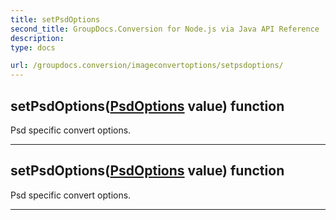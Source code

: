 ```yaml
---
title: setPsdOptions
second_title: GroupDocs.Conversion for Node.js via Java API Reference
description: 
type: docs

url: /groupdocs.conversion/imageconvertoptions/setpsdoptions/
---
```


## setPsdOptions([PsdOptions](../../psdoptions) value)  function

 Psd specific convert options.
 


---


## setPsdOptions([PsdOptions](../../psdoptions) value)  function

 Psd specific convert options.
 


---



